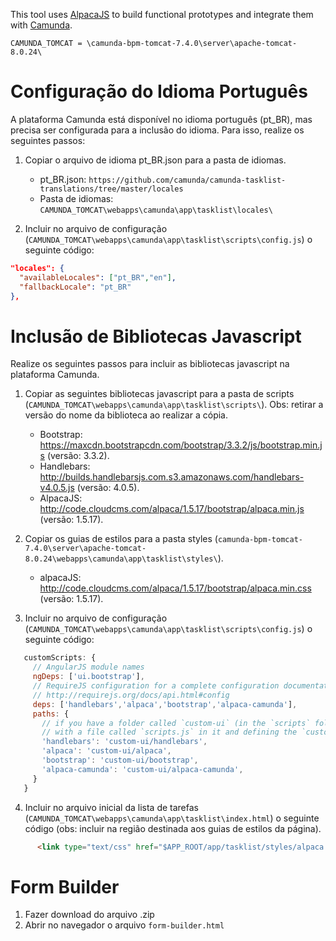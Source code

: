 This tool uses [AlpacaJS](https://github.com/gitana/alpaca) to build functional prototypes and integrate them with [Camunda](https://github.com/camunda/camunda-bpm-platform).

```CAMUNDA_TOMCAT = \camunda-bpm-tomcat-7.4.0\server\apache-tomcat-8.0.24\```

# Configuração do Idioma Português

A plataforma Camunda está disponível no idioma português (pt_BR), mas precisa ser configurada para a inclusão do idioma. Para isso, realize os seguintes passos:

1. Copiar o arquivo de idioma pt_BR.json para a pasta de idiomas.
   * pt_BR.json: ```https://github.com/camunda/camunda-tasklist-translations/tree/master/locales```
   * Pasta de idiomas: ```CAMUNDA_TOMCAT\webapps\camunda\app\tasklist\locales\```
	
2. Incluir no arquivo de configuração (```CAMUNDA_TOMCAT\webapps\camunda\app\tasklist\scripts\config.js```) o seguinte código:

```json
"locales": {
  "availableLocales": ["pt_BR","en"],
  "fallbackLocale": "pt_BR"
},
```

# Inclusão de Bibliotecas Javascript

Realize os seguintes passos para incluir as bibliotecas javascript na plataforma Camunda.

1. Copiar as seguintes bibliotecas javascript para a pasta de scripts (```CAMUNDA_TOMCAT\webapps\camunda\app\tasklist\scripts\```). Obs: retirar a versão do nome da biblioteca ao realizar a cópia.
   * Bootstrap:	https://maxcdn.bootstrapcdn.com/bootstrap/3.3.2/js/bootstrap.min.js (versão: 3.3.2).
   * Handlebars: http://builds.handlebarsjs.com.s3.amazonaws.com/handlebars-v4.0.5.js (versão: 4.0.5).
   * AlpacaJS: http://code.cloudcms.com/alpaca/1.5.17/bootstrap/alpaca.min.js (versão: 1.5.17).

2. Copiar os guias de estilos para a pasta styles (```camunda-bpm-tomcat-7.4.0\server\apache-tomcat-8.0.24\webapps\camunda\app\tasklist\styles\```).
   * alpacaJS: http://code.cloudcms.com/alpaca/1.5.17/bootstrap/alpaca.min.css (versão: 1.5.17).

3. Incluir no arquivo de configuração (```CAMUNDA_TOMCAT\webapps\camunda\app\tasklist\scripts\config.js```) o seguinte código:

```javascript		
   customScripts: {
	 // AngularJS module names
	 ngDeps: ['ui.bootstrap'],
	 // RequireJS configuration for a complete configuration documentation see:
	 // http://requirejs.org/docs/api.html#config
	 deps: ['handlebars','alpaca','bootstrap','alpaca-camunda'],
	 paths: {
	   // if you have a folder called `custom-ui` (in the `scripts` folder)
	   // with a file called `scripts.js` in it and defining the `custom-ui` AMD module
	   'handlebars': 'custom-ui/handlebars',
	   'alpaca': 'custom-ui/alpaca',
	   'bootstrap': 'custom-ui/bootstrap',
	   'alpaca-camunda': 'custom-ui/alpaca-camunda',
	 }
   }
```
4.  Incluir no arquivo inicial da lista de tarefas (```CAMUNDA_TOMCAT\webapps\camunda\app\tasklist\index.html```) o seguinte código (obs: incluir na região destinada aos guias de estilos da página).
	 
```html
	  <link type="text/css" href="$APP_ROOT/app/tasklist/styles/alpaca.min.css" rel="stylesheet" />
```

# Form Builder
	
1. Fazer download do arquivo .zip
2. Abrir no navegador o arquivo ```form-builder.html```
	

